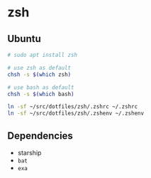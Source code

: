 # zsh

## Ubuntu

```sh
# sudo apt install zsh

# use zsh as default
chsh -s $(which zsh)

# use bash as default
chsh -s $(which bash) 
```

```sh
ln -sf ~/src/dotfiles/zsh/.zshrc ~/.zshrc
ln -sf ~/src/dotfiles/zsh/.zshenv ~/.zshenv
```

## Dependencies

- starship
- `bat`
- `exa`